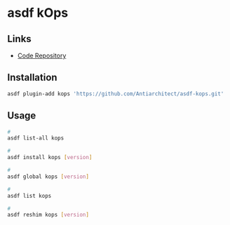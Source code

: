 # asdf kOps

## Links

- [Code Repository](https://github.com/Antiarchitect/asdf-kops)

## Installation

```sh
asdf plugin-add kops 'https://github.com/Antiarchitect/asdf-kops.git'
```

## Usage

```sh
#
asdf list-all kops

#
asdf install kops [version]

#
asdf global kops [version]

#
asdf list kops

#
asdf reshim kops [version]
```
